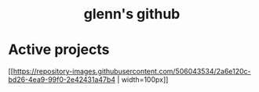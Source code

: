 <h1 align="center" style="margin-top: 0px;">glenn's github</h1>

# Active projects

[[https://repository-images.githubusercontent.com/506043534/2a6e120c-bd26-4ea9-99f0-2e42431a47b4 | width=100px]]

<!--
**replicant0wnz/replicant0wnz** is a ✨ _special_ ✨ repository because its `README.md` (this file) appears on your GitHub profile.

Here are some ideas to get you started:

- 🌱 I’m currently learning ...
- 👯 I’m looking to collaborate on ...
- 🤔 I’m looking for help with ...
- 💬 Ask me about ...
- 📫 How to reach me: ...
- 😄 Pronouns: ...
- ⚡ Fun fact: ...
-->
